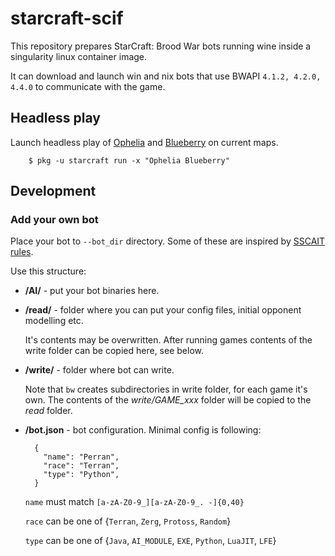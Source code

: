 # starcraft-scif
This repository prepares StarCraft: Brood War bots running wine inside a singularity linux container image.

It can download and launch win and nix bots that use BWAPI `4.1.2, 4.2.0, 4.4.0` to communicate with the game.

## Headless play

Launch headless play of [Ophelia](https://liquipedia.net/starcraft/Ophelia) and [Blueberry](https://liquipedia.net/starcraft/Blueberry) on current maps.
```
    $ pkg -u starcraft run -x "Ophelia Blueberry"
```

## Development

### Add your own bot

Place your bot to `--bot_dir` directory. Some of these are inspired by [SSCAIT rules](http://sscaitournament.com/index.php?action=rules).

Use this structure:

- **/AI/** - put your bot binaries here.

- **/read/** - folder where you can put your config files, initial opponent modelling etc.

  It's contents may be overwritten. After running games contents of the write folder can be copied here, see below.

- **/write/** - folder where bot can write.

    Note that `bw` creates subdirectories in write folder, for each game it's own. The contents of the *write/GAME_xxx* folder will be copied to the *read* folder.

- **/bot.json** - bot configuration. Minimal config is following:

        {
          "name": "Perran",
          "race": "Terran",
          "type": "Python",
        }

    `name` must match `[a-zA-Z0-9_][a-zA-Z0-9_. -]{0,40}`

    `race` can be one of {`Terran`, `Zerg`, `Protoss`, `Random`}

    `type` can be one of {`Java`, `AI_MODULE`, `EXE`, `Python`, `LuaJIT`, `LFE`}
